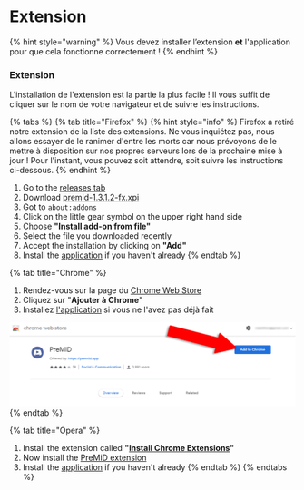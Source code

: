 # Extension

{% hint style="warning" %}
Vous devez installer l’extension **et** l'application pour que cela fonctionne correctement !
{% endhint %}

### Extension

L'installation de l'extension est la partie la plus facile ! Il vous suffit de cliquer sur le nom de votre navigateur et de suivre les instructions.

{% tabs %}
{% tab title="Firefox" %}
{% hint style="info" %}
Firefox a retiré notre extension de la liste des extensions. Ne vous inquiétez pas, nous allons essayer de le ranimer d'entre les morts car nous prévoyons de le mettre à disposition sur nos propres serveurs lors de la prochaine mise à jour ! Pour l'instant, vous pouvez soit attendre, soit suivre les instructions ci-dessous.
{% endhint %}



1. Go to the [releases tab](https://github.com/PreMiD/PreMiD/releases)
2. Download [premid-1.3.1.2-fx.xpi](https://github.com/PreMiD/PreMiD/releases)
3. Got to `about:addons`
4. Click on the little gear symbol on the upper right hand side
5. Choose **"Install add-on from file"**
6. Select the file you downloaded recently
7. Accept the installation by clicking on **"Add"**
8. Install the [application](https://github.com/PreMiD/PreMiD/wiki/Installation#application) if you haven't already
{% endtab %}

{% tab title="Chrome" %}
1. Rendez-vous sur la page du [Chrome Web Store](https://chrome.google.com/webstore/detail/premid/agjnjboanicjcpenljmaaigopkgdnihi?authuser=0&hl=fr)
2. Cliquez sur "**Ajouter à Chrome**"
3. Installez [l'application](application.md) si vous ne l'avez pas déjà fait

![Chrome Web Store](../.gitbook/assets/add-to-chrome_edited.png)
{% endtab %}

{% tab title="Opera" %}
1. Install the extension called **"**[**Install Chrome Extensions**](https://addons.opera.com/en/extensions/details/install-chrome-extensions/)**"**
2. Now install the [PreMiD extension](https://chrome.google.com/webstore/detail/premid/agjnjboanicjcpenljmaaigopkgdnihi)
3. Install the [application](https://github.com/PreMiD/PreMiD/wiki/Installation#application) if you haven't already
{% endtab %}
{% endtabs %}

